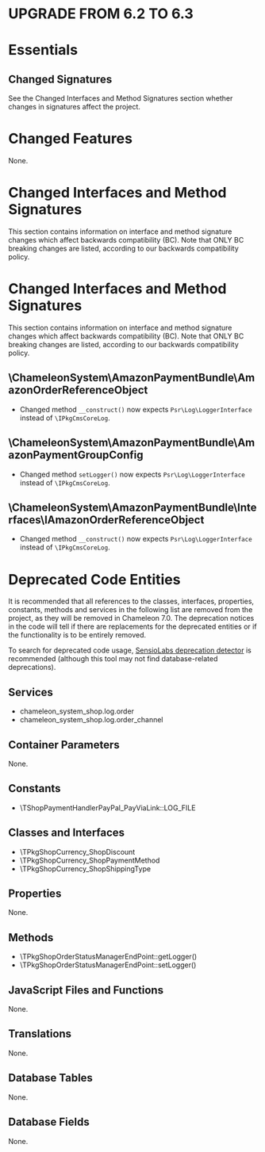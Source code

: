 UPGRADE FROM 6.2 TO 6.3
=======================

# Essentials

## Changed Signatures

See the Changed Interfaces and Method Signatures section whether changes in signatures affect the project.

# Changed Features

None.

# Changed Interfaces and Method Signatures

This section contains information on interface and method signature changes which affect backwards compatibility (BC).
Note that ONLY BC breaking changes are listed, according to our backwards compatibility policy.
# Changed Interfaces and Method Signatures

This section contains information on interface and method signature changes which affect backwards compatibility (BC).
Note that ONLY BC breaking changes are listed, according to our backwards compatibility policy.


## \ChameleonSystem\AmazonPaymentBundle\AmazonOrderReferenceObject

- Changed method `__construct()` now expects `Psr\Log\LoggerInterface` instead of `\IPkgCmsCoreLog`.

## \ChameleonSystem\AmazonPaymentBundle\AmazonPaymentGroupConfig

- Changed method `setLogger()` now expects `Psr\Log\LoggerInterface` instead of `\IPkgCmsCoreLog`.

## \ChameleonSystem\AmazonPaymentBundle\Interfaces\IAmazonOrderReferenceObject

- Changed method `__construct()` now expects `Psr\Log\LoggerInterface` instead of `\IPkgCmsCoreLog`.

# Deprecated Code Entities

It is recommended that all references to the classes, interfaces, properties, constants, methods and services in the
following list are removed from the project, as they will be removed in Chameleon 7.0. The deprecation notices in the
code will tell if there are replacements for the deprecated entities or if the functionality is to be entirely removed.

To search for deprecated code usage, [SensioLabs deprecation detector](https://github.com/sensiolabs-de/deprecation-detector)
is recommended (although this tool may not find database-related deprecations).

## Services

- chameleon_system_shop.log.order
- chameleon_system_shop.log.order_channel

## Container Parameters

None.

## Constants

- \TShopPaymentHandlerPayPal_PayViaLink::LOG_FILE

## Classes and Interfaces

- \TPkgShopCurrency_ShopDiscount
- \TPkgShopCurrency_ShopPaymentMethod
- \TPkgShopCurrency_ShopShippingType

## Properties

None.

## Methods

- \TPkgShopOrderStatusManagerEndPoint::getLogger()
- \TPkgShopOrderStatusManagerEndPoint::setLogger()

## JavaScript Files and Functions

None.

## Translations

None.

## Database Tables

None.

## Database Fields

None.
